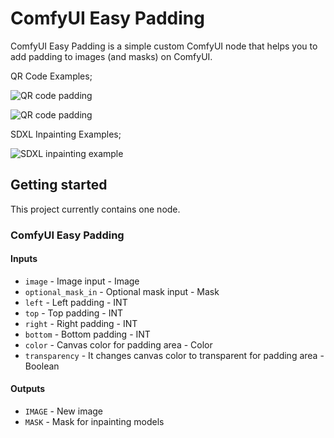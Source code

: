 # ComfyUI Easy Padding

ComfyUI Easy Padding is a simple custom ComfyUI node that helps you to add padding to images (and masks) on ComfyUI.

QR Code Examples;

![QR code padding](img/comfyui_easy_padding_qr_code_sample.png)

![QR code padding](img/comfyui_easy_padding_qr_code_sample_2.png)

SDXL Inpainting Examples;

![SDXL inpainting example](img/comfyui_easy_padding_inpainting_sample.png)

## Getting started

This project currently contains one node.

### ComfyUI Easy Padding

#### Inputs

* `image` - Image input - Image
* `optional_mask_in`  - Optional mask input - Mask
* `left` - Left padding - INT
* `top` - Top padding - INT
* `right` - Right padding - INT
* `bottom` - Bottom padding - INT
* `color` - Canvas color for padding area - Color
* `transparency` - It changes canvas color to transparent for padding area - Boolean

#### Outputs

* `IMAGE` - New image
* `MASK` - Mask for inpainting models 